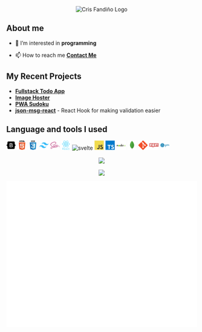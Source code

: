 <p align="center" style="text-align:center" >
  
  <img alt="Cris Fandiño Logo" src="https://crisfandino.vercel.app/assets/icon-192x192.png"/>
</p>

## About me

- 👀 I’m interested in **programming**

- 📫 How to reach me <a href="https://crisfandino.vercel.app/contact"><b>Contact Me </b> </a>

## My Recent Projects
- **[Fullstack Todo App](https://etodos.vercel.app/)**
- **[Image Hoster](https://img-hoster.vercel.app/)**
- **[PWA Sudoku](https://esudoku.vercel.app/)**
- **[json-msg-react](https://github.com/darkcris1/json-msg-react)** - React Hook for making validation easier

## Language and tools I used
<p align="left">
    <img src="https://raw.githubusercontent.com/devicons/devicon/master/icons/bootstrap/bootstrap-plain.svg" alt="bootstrap" width="25" height="25" />
    <img src="https://raw.githubusercontent.com/devicons/devicon/master/icons/html5/html5-original-wordmark.svg" alt="html5" width="25" height="25" />
    <img src="https://raw.githubusercontent.com/devicons/devicon/master/icons/css3/css3-original-wordmark.svg" alt="css3" width="25" height="25" />
    <img src="https://raw.githubusercontent.com/devicons/devicon/master/icons/tailwindcss/tailwindcss-plain.svg" alt="tailwind" width="25" height="25" />
    <img src="https://raw.githubusercontent.com/devicons/devicon/master/icons/sass/sass-original.svg" alt="sass" width="25" height="25" />
    <img src="https://raw.githubusercontent.com/devicons/devicon/master/icons/react/react-original-wordmark.svg" alt="react" width="25" height="25" />
    <img src="https://upload.wikimedia.org/wikipedia/commons/thumb/1/1b/Svelte_Logo.svg/512px-Svelte_Logo.svg.png" alt="svelte" width="25" height="25" />
    <img src="https://raw.githubusercontent.com/devicons/devicon/master/icons/javascript/javascript-original.svg" alt="javascript" width="25" height="25" />
    <img src="https://raw.githubusercontent.com/devicons/devicon/master/icons/typescript/typescript-original.svg" alt="typescript" width="25" height="25" />
    <img src="https://raw.githubusercontent.com/devicons/devicon/master/icons/nodejs/nodejs-original-wordmark.svg" alt="nodejs" width="25" height="25" />
    <img src="https://raw.githubusercontent.com/devicons/devicon/master/icons/mongodb/mongodb-original.svg" alt="mongodb" width="25" height="25" />
    <img src="https://raw.githubusercontent.com/devicons/devicon/master/icons/git/git-original.svg" alt="git" width="25" height="25" />
    <img src="https://raw.githubusercontent.com/devicons/devicon/master/icons/npm/npm-original-wordmark.svg" alt="npm" width="25" height="25" />
   <img src="https://raw.githubusercontent.com/devicons/devicon/master/icons/yarn/yarn-original-wordmark.svg" alt="yarn" width="25" height="25" />
</p>

<p align="center">
  <a href="https://github.com/darkcris1/github-readme-stats">
    <img align="center" src="https://github-readme-stats.vercel.app/api/top-langs/?username=darkcris1&layout=compact" />
  </a>
</p>
<p align="center">
  <a href="https://github.com/darkcris1/convoychat">
    <img align="center" src="https://github-readme-stats.vercel.app/api?username=darkcris1&show_icons=true&theme=light" />
  </a>
</p>


<p align="center">
  
  <img  src="https://raw.githubusercontent.com/darkcris1/darkcris1/master/github-metrics.svg" alt="Cris Fandiño"/>

</p>
